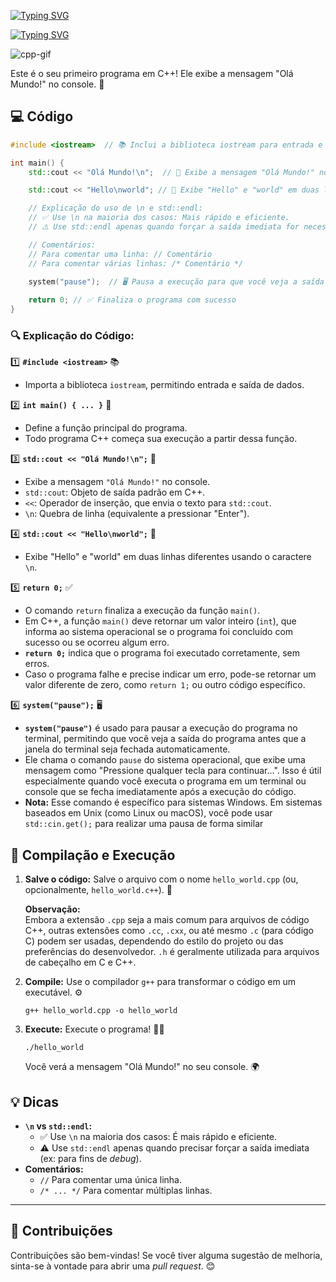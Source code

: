 [![Typing SVG](https://readme-typing-svg.herokuapp.com?font=Oswald&weight=500&size=30&pause=1000&color=195671FF&width=435&lines=Seja+Bem+Vindo+Bora+Aprender+C%2B%2B)](https://git.io/typing-svg)

[![Typing SVG](https://readme-typing-svg.herokuapp.com?font=Oswald&weight=500&size=30&pause=1000&color=195671FF&center=true&vCenter=true&width=435&lines=Olá+Mundo!+em+C%2B%2B)](https://git.io/typing-svg)

![cpp-gif](https://media.giphy.com/media/v1.Y2lkPTc5MGI3NjExZTBtM2U4eXUyN2tpbWpoYmpzdWVyZWc1ZTE1YWlhbmRqMzY2ZWFkbiZlcD12MV9pbnRlcm5hbF9naWZfYnlfaWQmY3Q9Zw/FoVzfcqCDSb7zCynOp/giphy.gif)

Este é o seu primeiro programa em C++! Ele exibe a mensagem "Olá Mundo!" no console. 🎉

## 💻 Código

```cpp
#include <iostream>  // 📚 Inclui a biblioteca iostream para entrada e saída de dados

int main() {
    std::cout << "Olá Mundo!\n";  // 💬 Exibe a mensagem "Olá Mundo!" no console

    std::cout << "Hello\nworld"; // 💬 Exibe "Hello" e "world" em duas linhas diferentes

    // Explicação do uso de \n e std::endl:
    // ✅ Use \n na maioria dos casos: Mais rápido e eficiente.
    // ⚠️ Use std::endl apenas quando forçar a saída imediata for necessário, como em depuração.

    // Comentários:
    // Para comentar uma linha: // Comentário
    // Para comentar várias linhas: /* Comentário */
    
    system("pause");  // 🖥️ Pausa a execução para que você veja a saída antes de o programa fechar.

    return 0; // ✅ Finaliza o programa com sucesso
}

```

### 🔍 Explicação do Código:

1️⃣ **`#include <iostream>`** 📚  
   - Importa a biblioteca `iostream`, permitindo entrada e saída de dados.

2️⃣ **`int main() { ... }`** 🔑  
   - Define a função principal do programa.  
   - Todo programa C++ começa sua execução a partir dessa função.

3️⃣ **`std::cout << "Olá Mundo!\n";`** 💬  
   - Exibe a mensagem `"Olá Mundo!"` no console.  
   - `std::cout`: Objeto de saída padrão em C++.  
   - `<<`: Operador de inserção, que envia o texto para `std::cout`.  
   - `\n`: Quebra de linha (equivalente a pressionar "Enter").

4️⃣ **`std::cout << "Hello\nworld";`** 💬  
   - Exibe "Hello" e "world" em duas linhas diferentes usando o caractere `\n`.

5️⃣ **`return 0;`** ✅  
   - O comando `return` finaliza a execução da função `main()`.  
   - Em C++, a função `main()` deve retornar um valor inteiro (`int`), que informa ao sistema operacional se o programa foi concluído com sucesso ou se ocorreu algum erro.  
   - **`return 0;`** indica que o programa foi executado corretamente, sem erros.  
   - Caso o programa falhe e precise indicar um erro, pode-se retornar um valor diferente de zero, como `return 1;` ou outro código específico.

6️⃣ **`system("pause");`** 🖥️  
   - **`system("pause")`** é usado para pausar a execução do programa no terminal, permitindo que você veja a saída do programa antes que a janela do terminal seja fechada automaticamente.  
   - Ele chama o comando `pause` do sistema operacional, que exibe uma mensagem como "Pressione qualquer tecla para continuar...". Isso é útil especialmente quando você executa o programa em um terminal ou console que se fecha imediatamente após a execução do código.  
   - **Nota:** Esse comando é específico para sistemas Windows. Em sistemas baseados em Unix (como Linux ou macOS), você pode usar `std::cin.get();` para realizar uma pausa de forma similar

## 🚀 Compilação e Execução

1. **Salve o código:** Salve o arquivo com o nome `hello_world.cpp` (ou, opcionalmente, `hello_world.c++`). 💾

   **Observação:**  
   Embora a extensão `.cpp` seja a mais comum para arquivos de código C++, outras extensões como `.cc`, `.cxx`, ou até mesmo `.c` (para código C) podem ser usadas, dependendo do estilo do projeto ou das preferências do desenvolvedor. `.h` é geralmente utilizada para arquivos de cabeçalho em C e C++.

2. **Compile:** Use o compilador `g++` para transformar o código em um executável. ⚙️

    ```
    g++ hello_world.cpp -o hello_world
    ```

4. **Execute:** Execute o programa! 🏃‍♂️

    ```
    ./hello_world
    ```

    Você verá a mensagem "Olá Mundo!" no seu console. 🌍

## 💡 Dicas

*   **`\n` vs `std::endl`:**
    *   ✅ Use `\n` na maioria dos casos: É mais rápido e eficiente.
    *   ⚠️ Use `std::endl` apenas quando precisar forçar a saída imediata (ex: para fins de *debug*).
*   **Comentários:**
    *   `//` Para comentar uma única linha.
    *   `/* ... */` Para comentar múltiplas linhas.

---

## 🤝 Contribuições

Contribuições são bem-vindas! Se você tiver alguma sugestão de melhoria, sinta-se à vontade para abrir uma *pull request*. 😊
